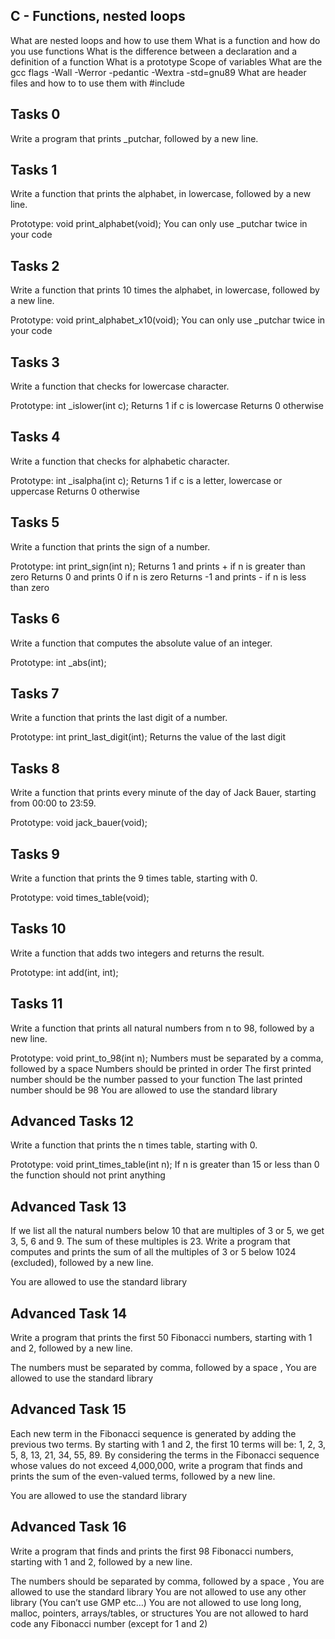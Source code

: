  C - Functions, nested loops
------------------------------------
What are nested loops and how to use them
What is a function and how do you use functions
What is the difference between a declaration and a definition of a function
What is a prototype
Scope of variables
What are the gcc flags -Wall -Werror -pedantic -Wextra -std=gnu89
What are header files and how to to use them with #include

Tasks 0
------------
Write a program that prints _putchar, followed by a new line.

Tasks 1
------------
Write a function that prints the alphabet, in lowercase, followed by a new line.

Prototype: void print_alphabet(void);
You can only use _putchar twice in your code

Tasks 2
-----------
Write a function that prints 10 times the alphabet, in lowercase, followed by a new line.

Prototype: void print_alphabet_x10(void);
You can only use _putchar twice in your code

Tasks 3
---------------
Write a function that checks for lowercase character.

Prototype: int _islower(int c);
Returns 1 if c is lowercase
Returns 0 otherwise

Tasks 4
--------------
Write a function that checks for alphabetic character.

Prototype: int _isalpha(int c);
Returns 1 if c is a letter, lowercase or uppercase
Returns 0 otherwise

Tasks 5
-------------
Write a function that prints the sign of a number.

Prototype: int print_sign(int n);
Returns 1 and prints + if n is greater than zero
Returns 0 and prints 0 if n is zero
Returns -1 and prints - if n is less than zero

Tasks 6
-------------
Write a function that computes the absolute value of an integer.

Prototype: int _abs(int);

Tasks 7
------------
Write a function that prints the last digit of a number.

Prototype: int print_last_digit(int);
Returns the value of the last digit

Tasks 8
-------------
Write a function that prints every minute of the day of Jack Bauer, starting from 00:00 to 23:59.

Prototype: void jack_bauer(void);

Tasks 9
---------------
Write a function that prints the 9 times table, starting with 0.

Prototype: void times_table(void);

Tasks 10
-------------
Write a function that adds two integers and returns the result.

Prototype: int add(int, int);

Tasks 11
-------------
Write a function that prints all natural numbers from n to 98, followed by a new line.

Prototype: void print_to_98(int n);
Numbers must be separated by a comma, followed by a space
Numbers should be printed in order
The first printed number should be the number passed to your function
The last printed number should be 98
You are allowed to use the standard library

Advanced Tasks 12
----------------------
Write a function that prints the n times table, starting with 0.

Prototype: void print_times_table(int n);
If n is greater than 15 or less than 0 the function should not print anything

Advanced Task 13
---------------------
If we list all the natural numbers below 10 that are multiples of 3 or 5, we get 3, 5, 6 and 9. The sum of these multiples is 23. Write a program that computes and prints the sum of all the multiples of 3 or 5 below 1024 (excluded), followed by a new line.

You are allowed to use the standard library

Advanced Task 14
--------------------
Write a program that prints the first 50 Fibonacci numbers, starting with 1 and 2, followed by a new line.

The numbers must be separated by comma, followed by a space , 
You are allowed to use the standard library

Advanced Task 15
-------------------
Each new term in the Fibonacci sequence is generated by adding the previous two terms. By starting with 1 and 2, the first 10 terms will be: 1, 2, 3, 5, 8, 13, 21, 34, 55, 89. By considering the terms in the Fibonacci sequence whose values do not exceed 4,000,000, write a program that finds and prints the sum of the even-valued terms, followed by a new line.

You are allowed to use the standard library

Advanced Task 16
-------------------
Write a program that finds and prints the first 98 Fibonacci numbers, starting with 1 and 2, followed by a new line.

The numbers should be separated by comma, followed by a space ,
You are allowed to use the standard library
You are not allowed to use any other library (You can’t use GMP etc…)
You are not allowed to use long long, malloc, pointers, arrays/tables, or structures
You are not allowed to hard code any Fibonacci number (except for 1 and 2)

